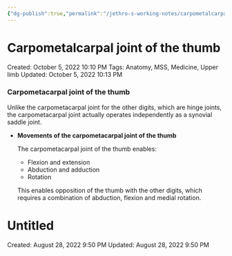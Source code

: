 ```yaml
---
{"dg-publish":true,"permalink":"/jethro-s-working-notes/carpometalcarpal-joint-of-the-thumb/","dgPassFrontmatter":true}
---
```



# Carpometalcarpal joint of the thumb

Created: October 5, 2022 10:10 PM
Tags: Anatomy, MSS, Medicine, Upper limb
Updated: October 5, 2022 10:13 PM

### Carpometacarpal joint of the thumb

Unlike the carpometacarpal joint for the other digits, which are hinge joints, the carpometacarpal joint actually operates independently as a synovial saddle joint.

- **Movements of the carpometacarpal joint of the thumb**
    
    The carpometacarpal joint of the thumb enables:
    
    - Flexion and extension
    - Abduction and adduction
    - Rotation
    
    This enables opposition of the thumb with the other digits, which requires a combination of abduction, flexion and medial rotation.
    
    
<div class="transclusion internal-embed is-loaded"><div class="markdown-embed">





# Untitled

Created: August 28, 2022 9:50 PM
Updated: August 28, 2022 9:50 PM

</div></div>
